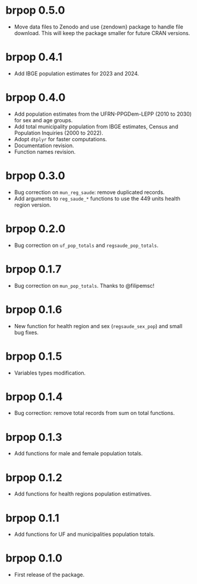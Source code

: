 # brpop 0.5.0
* Move data files to Zenodo and use {zendown} package to handle file download. This will keep the package smaller for future CRAN versions.

# brpop 0.4.1
* Add IBGE population estimates for 2023 and 2024.

# brpop 0.4.0
* Add population estimates from the UFRN-PPGDem-LEPP (2010 to 2030) for sex and age groups.
* Add total municipality population from IBGE estimates, Census and Population Inquiries (2000 to 2022).
* Adopt `dtplyr` for faster computations.
* Documentation revision.
* Function names revision.

# brpop 0.3.0
* Bug correction on `mun_reg_saude`: remove duplicated records.
* Add arguments to `reg_saude_*` functions to use the 449 units health region version.

# brpop 0.2.0
* Bug correction on `uf_pop_totals` and `regsaude_pop_totals`.

# brpop 0.1.7
* Bug correction on `mun_pop_totals`. Thanks to @filipemsc!

# brpop 0.1.6
* New function for health region and sex (`regsaude_sex_pop`) and small bug fixes.

# brpop 0.1.5
* Variables types modification.

# brpop 0.1.4
* Bug correction: remove total records from sum on total functions.

# brpop 0.1.3
* Add functions for male and female population totals.

# brpop 0.1.2
* Add functions for health regions population estimatives.

# brpop 0.1.1
* Add functions for UF and municipalities population totals.

# brpop 0.1.0
* First release of the package.
